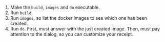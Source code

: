 1. Make the `build`, `images` and `do` executable.
2. Run `build`.
3. Run `images`, so list the docker images to see which one has been created.
4. Run `do`. First, must answer with the just created image. Then, must pay attention to the dialog, so you can customize your receipt.

